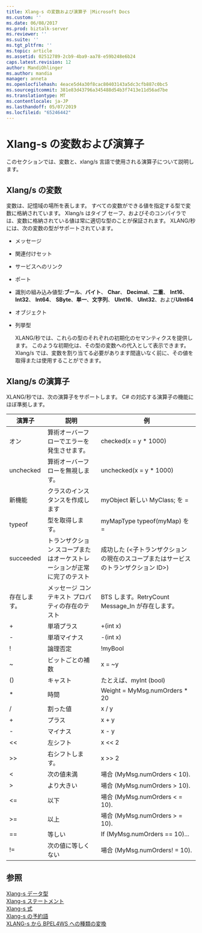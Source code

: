```yaml
---
title: Xlang-s の変数および演算子 |Microsoft Docs
ms.custom: ''
ms.date: 06/08/2017
ms.prod: biztalk-server
ms.reviewer: ''
ms.suite: ''
ms.tgt_pltfrm: ''
ms.topic: article
ms.assetid: 02512789-2cb9-4ba9-aa78-e59b248e6b24
caps.latest.revision: 12
author: MandiOhlinger
ms.author: mandia
manager: anneta
ms.openlocfilehash: 4eace5d4a30f8cac80403143a5dc3cfb887c0bc5
ms.sourcegitcommit: 381e83d43796a345488d54b3f7413e11d56ad7be
ms.translationtype: MT
ms.contentlocale: ja-JP
ms.lasthandoff: 05/07/2019
ms.locfileid: "65246442"
---
```

# <a name="xlang-s-variables-and-operators"></a>Xlang-s の変数および演算子
このセクションでは、変数と、xlang/s 言語で使用される演算子について説明します。  
  
## <a name="xlangs-variables"></a>Xlang/s の変数  
 変数は、記憶域の場所を表します。 すべての変数ができる値を指定する型で変数に格納されています。 Xlang/s はタイプ セーフ、およびそのコンパイラでは、変数に格納されている値は常に適切な型のことが保証されます。 XLANG/秒には、次の変数の型がサポートされています。  
  
- メッセージ  
  
- 関連付けセット  
  
- サービスへのリンク  
  
- ポート  
  
- 識別の組み込み値型:**ブール**、**バイト**、 **Char**、 **Decimal**、**二重**、 **Int16**、 **Int32**、 **Int64**、 **SByte**、**単一**、**文字列**、 **UInt16**、 **UInt32**、および**UInt64**  
  
- オブジェクト  
  
- 列挙型  
  
  XLANG/秒では、これらの型のそれぞれの初期化のセマンティクスを提供します。 このような初期化は、その型の変数への代入として表示できます。 Xlang/s では、変数を割り当てる必要があります間違いなく前に、その値を取得または使用することができます。  
  
## <a name="xlangs-operators"></a>Xlang/s の演算子  
 XLANG/秒では、次の演算子をサポートします。 C# の対応する演算子の機能にほぼ準拠します。  
  
|演算子|説明|例|  
|--------------|-----------------|-------------|  
|オン|算術オーバーフローでエラーを発生させます。|checked(x = y * 1000)|  
|unchecked|算術オーバーフローを無視します。|unchecked(x = y * 1000)|  
|新機能|クラスのインスタンスを作成します|myObject 新しい MyClass; を =|  
|typeof|型を取得します。|myMapType typeof(myMap) を =|  
|succeeded|トランザクション スコープまたはオーケストレーションが正常に完了のテスト|成功した (\<子トランザクションの現在のスコープまたはサービスのトランザクション ID\>)|  
|存在します。|メッセージ コンテキスト プロパティの存在のテスト|BTS します。RetryCount Message_In が存在します。|  
|+|単項プラス|+(int x)|  
|-|単項マイナス|-(int x)|  
|!|論理否定|!myBool|  
|~|ビットごとの補数|x = ~y|  
|()|キャスト|たとえば、myInt (bool)|  
|*|時間|Weight = MyMsg.numOrders * 20|  
|/|割った値|x / y|  
|+|プラス|x + y|  
|-|マイナス|x - y|  
|<<|左シフト|x << 2|  
|>>|右シフトします。|x >> 2|  
|<|次の値未満|場合 (MyMsg.numOrders < 10).|  
|>|より大きい|場合 (MyMsg.numOrders > 10).|  
|<=|以下|場合 (MyMsg.numOrders < = 10).|  
|>=|以上|場合 (MyMsg.numOrders > = 10).|  
|==|等しい|If (MyMsg.numOrders == 10)...|  
|!=|次の値に等しくない|場合 (MyMsg.numOrders! = 10).|  
  
## <a name="see-also"></a>参照  
 [Xlang-s データ型](../core/xlang-s-data-types.md)   
 [Xlang-s ステートメント](../core/xlang-s-statements.md)   
 [Xlang-s 式](../core/xlang-s-expressions.md)   
 [Xlang-s の予約語](../core/xlang-s-reserved-words.md)   
 [XLANG-s から BPEL4WS への種類の変換](../core/xlang-s-to-bpel4ws-type-conversions.md)